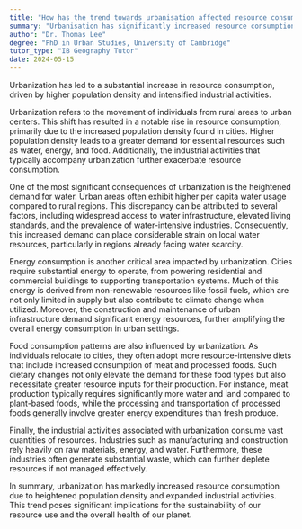 ```yaml
---
title: "How has the trend towards urbanisation affected resource consumption?"
summary: "Urbanisation has significantly increased resource consumption due to higher population density and increased industrial activities."
author: "Dr. Thomas Lee"
degree: "PhD in Urban Studies, University of Cambridge"
tutor_type: "IB Geography Tutor"
date: 2024-05-15
---
```


Urbanization has led to a substantial increase in resource consumption, driven by higher population density and intensified industrial activities.

Urbanization refers to the movement of individuals from rural areas to urban centers. This shift has resulted in a notable rise in resource consumption, primarily due to the increased population density found in cities. Higher population density leads to a greater demand for essential resources such as water, energy, and food. Additionally, the industrial activities that typically accompany urbanization further exacerbate resource consumption.

One of the most significant consequences of urbanization is the heightened demand for water. Urban areas often exhibit higher per capita water usage compared to rural regions. This discrepancy can be attributed to several factors, including widespread access to water infrastructure, elevated living standards, and the prevalence of water-intensive industries. Consequently, this increased demand can place considerable strain on local water resources, particularly in regions already facing water scarcity.

Energy consumption is another critical area impacted by urbanization. Cities require substantial energy to operate, from powering residential and commercial buildings to supporting transportation systems. Much of this energy is derived from non-renewable resources like fossil fuels, which are not only limited in supply but also contribute to climate change when utilized. Moreover, the construction and maintenance of urban infrastructure demand significant energy resources, further amplifying the overall energy consumption in urban settings.

Food consumption patterns are also influenced by urbanization. As individuals relocate to cities, they often adopt more resource-intensive diets that include increased consumption of meat and processed foods. Such dietary changes not only elevate the demand for these food types but also necessitate greater resource inputs for their production. For instance, meat production typically requires significantly more water and land compared to plant-based foods, while the processing and transportation of processed foods generally involve greater energy expenditures than fresh produce.

Finally, the industrial activities associated with urbanization consume vast quantities of resources. Industries such as manufacturing and construction rely heavily on raw materials, energy, and water. Furthermore, these industries often generate substantial waste, which can further deplete resources if not managed effectively.

In summary, urbanization has markedly increased resource consumption due to heightened population density and expanded industrial activities. This trend poses significant implications for the sustainability of our resource use and the overall health of our planet.
    